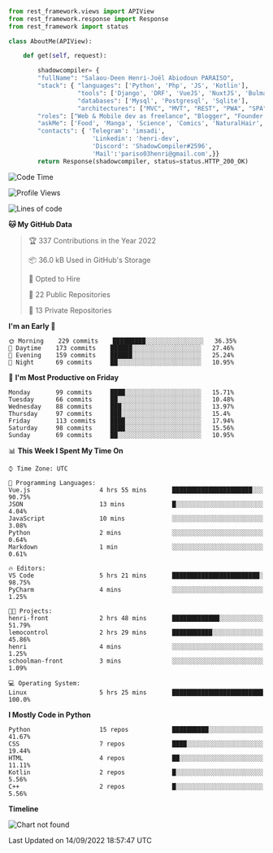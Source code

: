 ###
```python
from rest_framework.views import APIView
from rest_framework.response import Response
from rest_framework import status

class AboutMe(APIView):

    def get(self, request):

        shadowcompiler= {
        "fullName": "Salaou-Deen Henri-Joël Abiodoun PARAISO",
        "stack": { "languages": ['Python', 'Php', 'JS', 'Kotlin'],
                   "tools": ['Django', 'DRF', 'VueJS', 'NuxtJS', 'Bulma', 'Beufy'],
                   "databases": ['Mysql', 'Postgresql', 'Sqlite'],
                   "architectures": ["MVC", "MVT", "REST", "PWA", "SPA"]},        
        "roles": ["Web & Mobile dev as freelance", "Blogger", "Founder at @henrid3v", "Mentor"],
        "askMe": ['Food', 'Manga', 'Science', 'Comics', 'NaturalHair', 'Photography', 'Tech', 'Programming'],
        "contacts": { 'Telegram': 'imsadi',
                       'Linkedin': 'henri-dev',
                       'Discord': 'ShadowCompiler#2596',
                       'Mail':'pariso03henri@gmail.com',}}
        return Response(shadowcompiler, status=status.HTTP_200_OK)

```                    

<!--START_SECTION:waka-->
![Code Time](http://img.shields.io/badge/Code%20Time-347%20hrs%2057%20mins-blue)

![Profile Views](http://img.shields.io/badge/Profile%20Views-0-blue)

![Lines of code](https://img.shields.io/badge/From%20Hello%20World%20I%27ve%20Written-56%20Thousand%20lines%20of%20code-blue)

**🐱 My GitHub Data** 

> 🏆 337 Contributions in the Year 2022
 > 
> 📦 36.0 kB Used in GitHub's Storage 
 > 
> 💼 Opted to Hire
 > 
> 📜 22 Public Repositories 
 > 
> 🔑 13 Private Repositories  
 > 
**I'm an Early 🐤** 

```text
🌞 Morning    229 commits    █████████░░░░░░░░░░░░░░░░   36.35% 
🌆 Daytime    173 commits    ██████░░░░░░░░░░░░░░░░░░░   27.46% 
🌃 Evening    159 commits    ██████░░░░░░░░░░░░░░░░░░░   25.24% 
🌙 Night      69 commits     ██░░░░░░░░░░░░░░░░░░░░░░░   10.95%

```
📅 **I'm Most Productive on Friday** 

```text
Monday       99 commits     ████░░░░░░░░░░░░░░░░░░░░░   15.71% 
Tuesday      66 commits     ██░░░░░░░░░░░░░░░░░░░░░░░   10.48% 
Wednesday    88 commits     ███░░░░░░░░░░░░░░░░░░░░░░   13.97% 
Thursday     97 commits     ███░░░░░░░░░░░░░░░░░░░░░░   15.4% 
Friday       113 commits    ████░░░░░░░░░░░░░░░░░░░░░   17.94% 
Saturday     98 commits     ████░░░░░░░░░░░░░░░░░░░░░   15.56% 
Sunday       69 commits     ██░░░░░░░░░░░░░░░░░░░░░░░   10.95%

```


📊 **This Week I Spent My Time On** 

```text
⌚︎ Time Zone: UTC

💬 Programming Languages: 
Vue.js                   4 hrs 55 mins       ██████████████████████░░░   90.75% 
JSON                     13 mins             █░░░░░░░░░░░░░░░░░░░░░░░░   4.04% 
JavaScript               10 mins             ░░░░░░░░░░░░░░░░░░░░░░░░░   3.08% 
Python                   2 mins              ░░░░░░░░░░░░░░░░░░░░░░░░░   0.64% 
Markdown                 1 min               ░░░░░░░░░░░░░░░░░░░░░░░░░   0.61%

🔥 Editors: 
VS Code                  5 hrs 21 mins       ████████████████████████░   98.75% 
PyCharm                  4 mins              ░░░░░░░░░░░░░░░░░░░░░░░░░   1.25%

🐱‍💻 Projects: 
henri-front              2 hrs 48 mins       █████████████░░░░░░░░░░░░   51.79% 
lemocontrol              2 hrs 29 mins       ███████████░░░░░░░░░░░░░░   45.86% 
henri                    4 mins              ░░░░░░░░░░░░░░░░░░░░░░░░░   1.25% 
schoolman-front          3 mins              ░░░░░░░░░░░░░░░░░░░░░░░░░   1.09%

💻 Operating System: 
Linux                    5 hrs 25 mins       █████████████████████████   100.0%

```

**I Mostly Code in Python** 

```text
Python                   15 repos            ██████████░░░░░░░░░░░░░░░   41.67% 
CSS                      7 repos             ████░░░░░░░░░░░░░░░░░░░░░   19.44% 
HTML                     4 repos             ██░░░░░░░░░░░░░░░░░░░░░░░   11.11% 
Kotlin                   2 repos             █░░░░░░░░░░░░░░░░░░░░░░░░   5.56% 
C++                      2 repos             █░░░░░░░░░░░░░░░░░░░░░░░░   5.56%

```


**Timeline**

![Chart not found](https://raw.githubusercontent.com/shadowcompiler/shadowcompiler/main/charts/bar_graph.png) 


 Last Updated on 14/09/2022 18:57:47 UTC
<!--END_SECTION:waka-->
